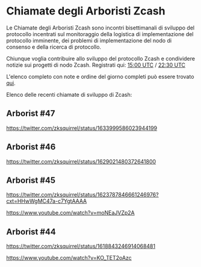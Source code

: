 # Chiamate degli Arboristi Zcash

Le Chiamate degli Arboristi Zcash sono incontri bisettimanali di sviluppo del protocollo incentrati sul monitoraggio della logistica di implementazione del protocollo imminente, dei problemi di implementazione del nodo di consenso e della ricerca di protocollo.

Chiunque voglia contribuire allo sviluppo del protocollo Zcash e condividere notizie sui progetti di nodo Zcash. Registrati qui: [15:00 UTC](https://us06web.zoom.us/webinar/register/WN_Vk7WMz9sRkiIr_hqH_x3LA) / [22:30 UTC](https://us06web.zoom.us/webinar/register/WN_z0k1ipsnRkS4-DGqDhULdA)

L'elenco completo con note e ordine del giorno completi può essere trovato [qui](https://github.com/ZcashCommunityGrants/arboretum-notes). 

Elenco delle recenti chiamate di sviluppo di Zcash:

## Arborist #47  

https://twitter.com/zksquirrel/status/1633999586023944199


## Arborist #46  

https://twitter.com/zksquirrel/status/1629021480372641800 


## Arborist #45  

https://twitter.com/zksquirrel/status/1623787846661246976?cxt=HHwWgMC47a-c7YgtAAAA

https://www.youtube.com/watch?v=moNEaJVZp2A 

## Arborist #44  

https://twitter.com/zksquirrel/status/1618843246914068481 

https://www.youtube.com/watch?v=KO_TET2oAzc
